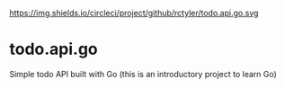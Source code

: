 https://img.shields.io/circleci/project/github/rctyler/todo.api.go.svg
# todo.api.go
Simple todo API built with Go (this is an introductory project to learn Go)
